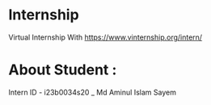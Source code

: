 # Internship
 Virtual Internship With https://www.vinternship.org/intern/
# About Student :
Intern ID - i23b0034s20 _ Md Aminul Islam Sayem
